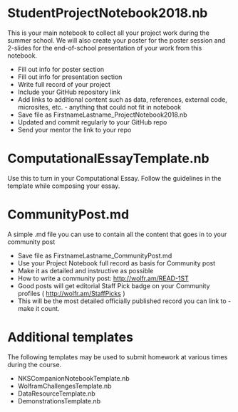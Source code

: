 # StudentProjectNotebook2018.nb
This is your main notebook to collect all your project work during the summer school. We will also create your poster for the poster session and 2-slides for the end-of-school presentation of your work from this notebook. 

* Fill out info for poster section
* Fill out info for presentation section
* Write full record of your project
* Include your GitHub repository link
* Add links to additional content such as data, references, external code, microsites, etc. - anything that could not fit in notebook
* Save file as FirstnameLastname_ProjectNotebook2018.nb
* Updated and commit regularly to your GitHub repo
* Send your mentor the link to your repo 

# ComputationalEssayTemplate.nb
Use this to turn in your Computational Essay. Follow the guidelines in the template while composing your essay.

# CommunityPost.md
A simple .md file you can use to contain all the content that goes in to your community post

* Save file as FirstnameLastname_CommunityPost.md
* Use your Project Notebook full record as basis for Community post
* Make it as detailed and instructive as possible 
* How to write a community post: http://wolfr.am/READ-1ST
* Good posts will get editorial Staff Pick badge on your Community profiles ( http://wolfr.am/StaffPicks )
* This will be the most detailed officially published record you can link to - make it count.

# Additional templates
The following templates may be used to submit homework at various times during the course.

* NKSCompanionNotebookTemplate.nb
* WolframChallengesTemplate.nb
* DataResourceTemplate.nb
* DemonstrationsTemplate.nb 